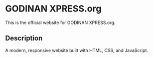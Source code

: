 # GODINAN XPRESS.org

This is the official website for GODINAN XPRESS.org.

## Description
A modern, responsive website built with HTML, CSS, and JavaScript.
